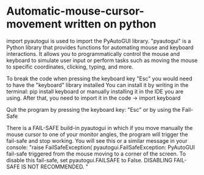 # Automatic-mouse-cursor-movement written on python

import pyautogui is used to import the PyAutoGUI library.
"pyautogui" is a Python library that provides functions for automating mouse and keyboard interactions.
It allows you to programmatically control the mouse and keyboard to simulate user input or perform tasks such as moving the mouse to specific coordinates, clicking, typing, and more.

To break the code when pressing the keyboard key "Esc" you would need to have the "keyboard" library installed
You can install it by writing in the terminal: pip install keyboard  or manually installing it in the IDE you are using.
After that, you need to import it in the code -> import keyboard 

Quit the program by pressing  the keyboard key: "Esc" or by using the Fail-Safe

There is a FAIL-SAFE build-in pyautogui in which if you move manually the mouse cursor to one of your monitor angles, the program will trigger the fail-safe and stop working. 
You will see this or a similar message in your console:
"raise FailSafeException(
pyautogui.FailSafeException: PyAutoGUI fail-safe triggered from the mouse moving to a corner of the screen. To disable this fail-safe, set pyautogui.FAILSAFE to False. DISABLING FAIL-SAFE IS NOT RECOMMENDED.
"
